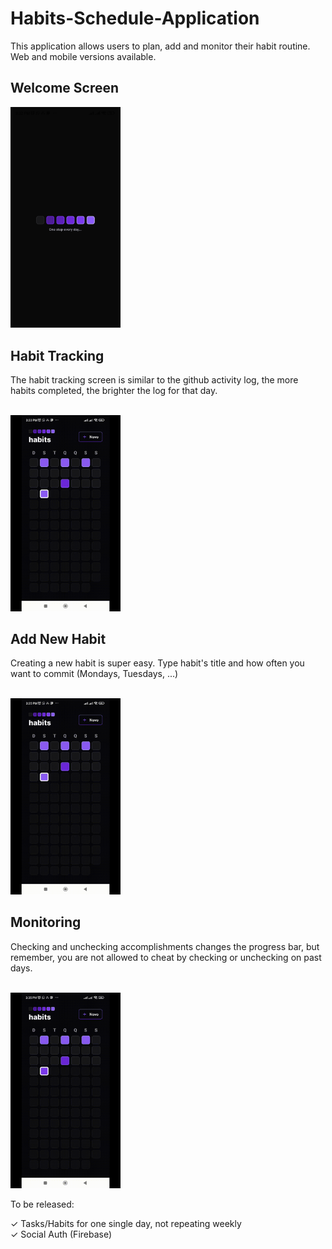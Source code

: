 # Habits-Schedule-Application <br>

This application allows users to plan, add and monitor their habit routine. Web and mobile versions available. <br>

## Welcome Screen  <br>

<img src="https://github.com/RafaeldeLimaThomaz/Habits-Schedule-Application/blob/master/readme_assets/welcome_screen.jpg "  width="35%" height="35%" />    
  
 <br>
  




## Habit Tracking <br>

The habit tracking screen is similar to the github activity log, the more habits completed, the brighter the log for that day. <br><br>

<img src="https://github.com/RafaeldeLimaThomaz/Habits-Schedule-Application/blob/master/readme_assets/01.gif "  width="35%" height="35%" />  
<br>
  


## Add New Habit <br>

Creating a new habit is super easy. Type habit's title and how often you want to commit (Mondays, Tuesdays, ...) <br><br>

<img src="https://github.com/RafaeldeLimaThomaz/Habits-Schedule-Application/blob/master/readme_assets/02.gif "  width="35%" height="35%" />
<br>
  
  


## Monitoring <br>

Checking and unchecking accomplishments changes the progress bar, but remember, you are not allowed to cheat by checking or unchecking on past days. <br><br> 

<img src="https://github.com/RafaeldeLimaThomaz/Habits-Schedule-Application/blob/master/readme_assets/03.gif "  width="35%" height="35%" />  
  
<br>
 
  
    
    


To be released: <br>

✓ Tasks/Habits for one single day, not repeating weekly  <br>
✓ Social Auth (Firebase)



